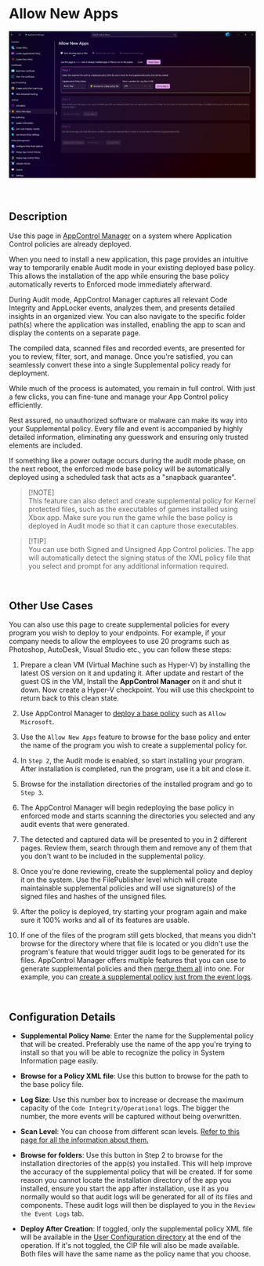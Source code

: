 # Allow New Apps

<div align="center">

<img src="https://raw.githubusercontent.com/HotCakeX/.github/refs/heads/main/Pictures/PNG%20and%20JPG/AppControl%20Manager%20page%20screenshots/Allow%20New%20Apps.png" alt="AppControl Manager Application's Allow New Apps Page">

</div>

<br>

<br>

## Description

Use this page in [AppControl Manager](https://github.com/HotCakeX/Harden-Windows-Security/wiki/AppControl-Manager) on a system where Application Control policies are already deployed.

When you need to install a new application, this page provides an intuitive way to temporarily enable Audit mode in your existing deployed base policy. This allows the installation of the app while ensuring the base policy automatically reverts to Enforced mode immediately afterward.

During Audit mode, AppControl Manager captures all relevant Code Integrity and AppLocker events, analyzes them, and presents detailed insights in an organized view. You can also navigate to the specific folder path(s) where the application was installed, enabling the app to scan and display the contents on a separate page.

The compiled data, scanned files and recorded events, are presented for you to review, filter, sort, and manage. Once you're satisfied, you can seamlessly convert these into a single Supplemental policy ready for deployment.

While much of the process is automated, you remain in full control. With just a few clicks, you can fine-tune and manage your App Control policy efficiently.

Rest assured, no unauthorized software or malware can make its way into your Supplemental policy. Every file and event is accompanied by highly detailed information, eliminating any guesswork and ensuring only trusted elements are included.

If something like a power outage occurs during the audit mode phase, on the next reboot, the enforced mode base policy will be automatically deployed using a scheduled task that acts as a "snapback guarantee".

> [!NOTE]\
> This feature can also detect and create supplemental policy for Kernel protected files, such as the executables of games installed using Xbox app. Make sure you run the game while the base policy is deployed in Audit mode so that it can capture those executables.

> [!TIP]\
> You can use both Signed and Unsigned App Control policies. The app will automatically detect the signing status of the XML policy file that you select and prompt for any additional information required.

<br>

## Other Use Cases

You can also use this page to create supplemental policies for every program you wish to deploy to your endpoints. For example, if your company needs to allow the employees to use 20 programs such as Photoshop, AutoDesk, Visual Studio etc., you can follow these steps:

1. Prepare a clean VM (Virtual Machine such as Hyper-V) by installing the latest OS version on it and updating it. After update and restart of the guest OS in the VM, Install the **AppControl Manager** on it and shut it down. Now create a Hyper-V checkpoint. You will use this checkpoint to return back to this clean state.

2. Use AppControl Manager to [deploy a base policy](https://github.com/HotCakeX/Harden-Windows-Security/wiki/Create-App-Control-Policy) such as `Allow Microsoft`.

3. Use the `Allow New Apps` feature to browse for the base policy and enter the name of the program you wish to create a supplemental policy for.

4. In `Step 2`, the Audit mode is enabled, so start installing your program. After installation is completed, run the program, use it a bit and close it.

5. Browse for the installation directories of the installed program and go to `Step 3`.

6. The AppControl Manager will begin redeploying the base policy in enforced mode and starts scanning the directories you selected and any audit events that were generated.

7. The detected and captured data will be presented to you in 2 different pages. Review them, search through them and remove any of them that you don't want to be included in the supplemental policy.

8. Once you're done reviewing, create the supplemental policy and deploy it on the system. Use the FilePublisher level which will create maintainable supplemental policies and will use signature(s) of the signed files and hashes of the unsigned files.

9. After the policy is deployed, try starting your program again and make sure it 100% works and all of its features are usable.

10. If one of the files of the program still gets blocked, that means you didn't browse for the directory where that file is located or you didn't use the program's feature that would trigger audit logs to be generated for its files. AppControl Manager offers multiple features that you can use to generate supplemental policies and then [merge them all](https://github.com/HotCakeX/Harden-Windows-Security/wiki/Merge-App-Control-Policies) into one. For example, you can [create a supplemental policy just from the event logs](https://github.com/HotCakeX/Harden-Windows-Security/wiki/Create-Policy-From-Event-Logs).

<br>

## Configuration Details

* **Supplemental Policy Name**: Enter the name for the Supplemental policy that will be created. Preferably use the name of the app you're trying to install so that you will be able to recognize the policy in System Information page easily.

* **Browse for a Policy XML file**: Use this button to browse for the path to the base policy file.

* **Log Size**: Use this number box to increase or decrease the maximum capacity of the `Code Integrity/Operational` logs. The bigger the number, the more events will be captured without being overwritten.

* **Scan Level**: You can choose from different scan levels. [Refer to this page for all the information about them.](https://github.com/HotCakeX/Harden-Windows-Security/wiki/WDAC-Rule-Levels-Comparison-and-Guide)

* **Browse for folders**: Use this button in Step 2 to browse for the installation directories of the app(s) you installed. This will help improve the accuracy of the supplemental policy that will be created. If for some reason you cannot locate the installation directory of the app you installed, ensure you start the app after installation, use it as you normally would so that audit logs will be generated for all of its files and components. These audit logs will then be displayed to you in the `Review the Event Logs` tab.

* **Deploy After Creation**: If toggled, only the supplemental policy XML file will be available in the [User Configuration directory](https://github.com/HotCakeX/Harden-Windows-Security/wiki/AppControl-Manager#where-is-the-user-configurations-directory) at the end of the operation. If it's not toggled, the CIP file will also be made available. Both files will have the same name as the policy name that you choose.

<br>
